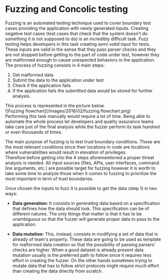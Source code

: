 # Fuzzing and Concolic testing

Fuzzing is an automated testing technique used to cover boundary test cases providing the application with newly generated inputs.
Creating negative test cases (test cases that check that the system doesn't do something it is not supposed to do) is an incredibly difficult task.
Fuzz testing helps developers in this task creating _semi-valid_ input for tests.
These inputs are valid in the sense that they pass parser checks and they are not stopped before getting to the part of code under test, however they are malformed enough to cause unexpected behaviors in the application.
The process of fuzzing consists in 4 main steps:
1. Get malformed data  
2. Submit the data to the application under test
3. Check if the application fails
4. If the application fails the submitted data would be stored for further analysis.  

This process is represented in the picture below.   
![Fuzzing flowchart](/images/2016/02/fuzzing flowchart.png)  
Performing this task manually would require a lot of time.
Being able to automate the whole process let developers and quality assurance teams take care just of the final analysis while the fuzzer perform its task hundred or even thousands of times.

The main purpose of fuzzing is to test trust boundary conditions.
These are the most relevant conditions since their locations in code are locations where vulnerabilities would result in elevation of privileges.  
Therefore before getting into the 4 steps aforementioned a proper threat analysis is needed.
All input sources (files, APIs, user interfaces, command line arguments, etc.) are possible target for fuzzing however it is worth to take some time to analyze those when it comes to fuzzing to prioritize the most important in term of trust boundaries.  

Once chosen the inputs to fuzz it is possible to get the data (step 1) in two ways:
- **Data generation:** It consists in generating data based on a specification that defines how the data should look.
This specification can be of different natures.
The only things that matter is that it has to be unambiguous so that the fuzzer will generate proper data to pass to the application.

- **Data mutation:** This, instead, consists in modifying a set of data that is already of team's property.
These data are going to be used as template for malformed data creation so that the possibility of passing parsers' checks are higher.
When a good dataset is already present data mutation usually is the preferred path to follow since it requires less effort in creating the fuzzer.
On the other hands sometimes trying to mutate data that has to follow strict protocols might require much effort than creating the data directly from scratch.
